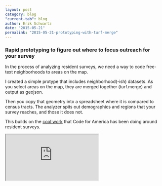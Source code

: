 ```yaml
---
layout: post
category: blog
"current-tab": blog
author: Erik Schwartz
date: "2015-05-21"
permalink: "2015-05-21-prototyping-with-turf-merge"
---
```


### Rapid prototyping to figure out where to focus outreach for your survey

In the process of analyzing resident surveys, we need a way to code free-text neighborhoods to areas on the map.

I created a simple protype that includes neighborhood(-ish) datasets. As you select areas on the map, they are merged together (turf.merge) and output as geojson.

Then you copy that geometry into a spreadsheet where it is compared to census tracts. The analyzer spits out demographics and regions that your survey reaches, and those it does not.

This builds on the [cool work](http://www.codeforamerica.org/our-work/initiatives/digitalfrontdoor/oakland-phase1-report/#geography-process) that Code for America has been doing around resident surveys.

<iframe src="http://eeeschwartz.github.io/resident-web-use-research/survey-page-code-neighborhoods.html"></iframe>
